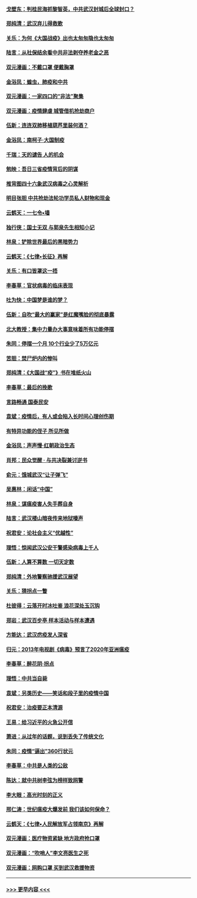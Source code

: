 #### [戈壁东：判桂民海抓黎智英，中共武汉封城后全球封口？](../pages/nsc993/n11917982.md?t=03061032) 
#### [郑纯清：武汉弃儿得救歌](../pages/nsc993/n11917881.md?t=03061032) 
#### [关乐：为何《大国战疫》出也太匆匆隐也太匆匆](../pages/nsc993/n11917792.md?t=03061032) 
#### [陆言：从社保结余看中共非法剥夺养老金之恶](../pages/nsc993/n11917084.md?t=03061032) 
#### [双元漫画：不戴口罩 便戴胸罩](../pages/nsc993/n11916447.md?t=03061032) 
#### [金浴凤：蝗虫，肺疫和中共](../pages/nsc993/n11916904.md?t=03061032) 
#### [双元漫画：一家四口的“非法”聚集](../pages/nsc993/n11916378.md?t=03061032) 
#### [双元漫画：疫情肆虐 城管借机抢劫商户](../pages/nsc993/n11916310.md?t=03061032) 
#### [伍新：连连双肺移植葫芦里装何酒？](../pages/nsc993/n11913667.md?t=03061032) 
#### [金浴凤：南柯子·大国制疫](../pages/nsc993/n11913657.md?t=03061032) 
#### [千瑞：天的谴告  人的机会](../pages/nsc993/n11913309.md?t=03061032) 
#### [勉映：吾日三省疫情背后的阴谋](../pages/nsc993/n11913079.md?t=03061032) 
#### [推背图四十六象武汉病毒之心灵解析](../pages/nsc993/n11911761.md?t=03061032) 
#### [明目张胆 中共抢劫法轮功学员私人财物和现金](../pages/nsc993/n11910262.md?t=03061032) 
#### [云鹤天：一七令▪墙](../pages/nsc993/n11910627.md?t=03061032) 
#### [独行侠：国士无双 与郭泉先生相知小记](../pages/nsc993/n11910613.md?t=03061032) 
#### [林泉：铲除世界最后的黑暗势力](../pages/nsc993/n11909320.md?t=03061032) 
#### [云鹤天：《七律▪长征》再解](../pages/nsc993/n11909327.md?t=03061032) 
#### [关乐：有口皆罩这一捂](../pages/nsc993/n11908393.md?t=03061032) 
#### [李春草：官状病毒的临床表现](../pages/nsc993/n11908339.md?t=03061032) 
#### [吐为快：中国梦是谁的梦？](../pages/nsc993/n11906564.md?t=03061032) 
#### [伍新：自吹“最大的赢家”是红魔嘴脸的彻底暴露](../pages/nsc993/n11906407.md?t=03061032) 
#### [北大教授：集中力量办大事意味着所有功能停摆](../pages/nsc993/n11904800.md?t=03061032) 
#### [朱同：停摆一个月 10个行业少了5万亿元](../pages/nsc993/n11904498.md?t=03061032) 
#### [苦胆：焚尸炉内的惨叫](../pages/nsc993/n11904479.md?t=03061032) 
#### [郑纯清：《大国战“疫”》书在堆纸火山](../pages/nsc993/n11904450.md?t=03061032) 
#### [李春草：最后的挽歌](../pages/nsc993/n11904441.md?t=03061032) 
#### [言路畅通 国泰民安](../pages/nsc993/n11904222.md?t=03061032) 
#### [袁斌：疫情后，有人或会陷入长时间心理创伤期](../pages/nsc993/n11901514.md?t=03061032) 
#### [有特异功能的侄子 所见所做](../pages/nsc993/n11901154.md?t=03061032) 
#### [金浴凤：声声慢‧红朝政治生态](../pages/nsc993/n11899553.md?t=03061032) 
#### [肖邦：民众觉醒 · 与共决裂兼讨逆书](../pages/nsc993/n11898435.md?t=03061032) 
#### [俞元：饿城武汉“让子弹飞”](../pages/nsc993/n11898344.md?t=03061032) 
#### [吴惠林：闲话“中国”](../pages/nsc993/n11898182.md?t=03061032) 
#### [林泉：谋瘟疫害人失手葬自身](../pages/nsc993/n11897892.md?t=03061032) 
#### [陆言：武汉楼山暗夜传来地狱嚎声](../pages/nsc993/n11897033.md?t=03061032) 
#### [祝君安：论社会主义“优越性”](../pages/nsc993/n11897005.md?t=03061032) 
#### [理悟：惊闻武汉公安干警感染病毒上千人](../pages/nsc993/n11896947.md?t=03061032) 
#### [伍新：人算不算数 一切天定数](../pages/nsc993/n11893372.md?t=03061032) 
#### [郑纯清：外地警察驰援武汉展望](../pages/nsc993/n11893115.md?t=03061032) 
#### [关乐：猜拐点一瞥](../pages/nsc993/n11893020.md?t=03061032) 
#### [杜彼得：云落开时冰吐鉴 浪花深处玉沉钩](../pages/nsc993/n11892107.md?t=03061032) 
#### [郑岩：武汉百步亭 样本活动与样本遭遇](../pages/nsc993/n11892310.md?t=03061032) 
#### [方能达：武汉疠疫发人深省](../pages/nsc993/n11891376.md?t=03061032) 
#### [归元：2013年电视剧《病毒》预言了2020年亚洲瘟疫](../pages/nsc993/n11891126.md?t=03061032) 
#### [李春草：醉花阴·拐点](../pages/nsc993/n11890567.md?t=03061032) 
#### [理悟：中共当自毙](../pages/nsc993/n11890559.md?t=03061032) 
#### [袁斌：另类历史——笑话和段子里的疫情中国](../pages/nsc993/n11889243.md?t=03061032) 
#### [祝君安：治疫要正本清源](../pages/nsc993/n11889085.md?t=03061032) 
#### [王易：给习近平的火急公开信](../pages/nsc993/n11888225.md?t=03061032) 
#### [萧进：从过年的话题，说到丢失了传统文化](../pages/nsc993/n11887732.md?t=03061032) 
#### [朱同：疫情“逼出”360行状元](../pages/nsc993/n11887678.md?t=03061032) 
#### [李春草：中共是人类的公敌](../pages/nsc993/n11887656.md?t=03061032) 
#### [陈达：就中共树李弦为榜样致网警](../pages/nsc993/n11887625.md?t=03061032) 
#### [李大眼：高光时刻的正义](../pages/nsc993/n11887585.md?t=03061032) 
#### [邢仁涛：世纪瘟疫大爆发前 我们该如何保命？](../pages/nsc993/n11887535.md?t=03061032) 
#### [云鹤天：《七律▪人民解放军占领南京》再解](../pages/nsc993/n11887524.md?t=03061032) 
#### [双元漫画：医疗物资紧缺 地方政府抢口罩](../pages/nsc993/n11884744.md?t=03061032) 
#### [双元漫画：“吹哨人”李文亮医生之死](../pages/nsc993/n11884705.md?t=03061032) 
#### [双元漫画：网购口罩 买到武汉救援物资](../pages/nsc993/n11884670.md?t=03061032) 

----
#### [ >>> 更早内容 <<< ](../indexes/nsc993-earlier.md)
